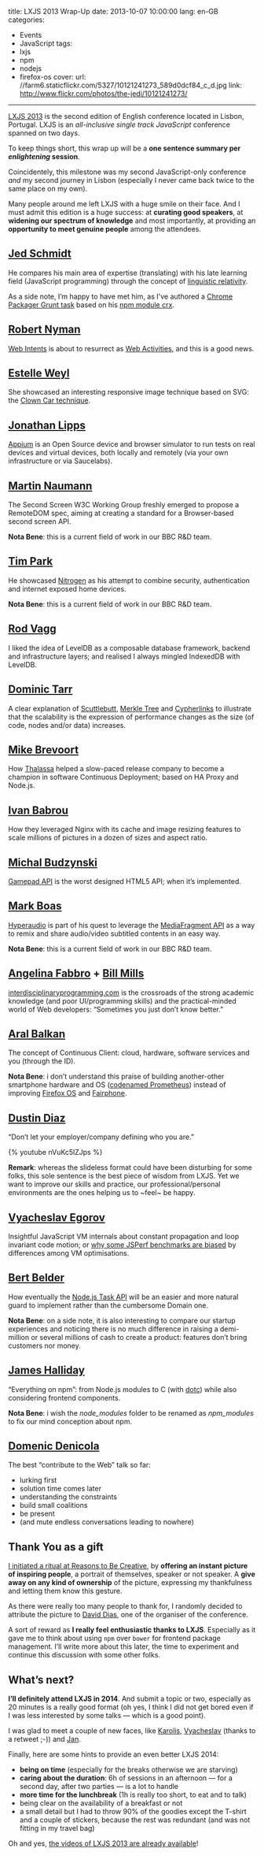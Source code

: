 title: LXJS 2013 Wrap-Up
date: 2013-10-07 10:00:00
lang: en-GB
categories:
- Events
- JavaScript
tags:
- lxjs
- npm
- nodejs
- firefox-os
cover:
  url: //farm6.staticflickr.com/5327/10121241273_589d0dcf84_c_d.jpg
  link: http://www.flickr.com/photos/the-jedi/10121241273/
---

[LXJS 2013](http://2013.lxjs.org) is the second edition of English conference located in Lisbon, Portugal. LXJS is an *all-inclusive single track JavaScript* conference spanned on two days.

To keep things short, this wrap up will be a **one sentence summary per *enlightening* session**.

<!--more-->

Coincidentely, this milestone was my second JavaScript-only conference *and* my second journey in Lisbon (especially I never came back twice to the same place on my own).

Many people around me left LXJS with a huge smile on their face. And I must admit this edition is a huge success: at **curating good speakers**, at **widening our spectrum of knowledge** and most importantly, at providing an **opportunity to meet genuine people** among the attendees.

## [Jed Schmidt](http://jed.is/)

He compares his main area of expertise (translating) with his late learning field (JavaScript programming) through the concept of [linguistic relativity](https://vimeo.com/42744105).

As a side note, I’m happy to have met him, as I've authored a [Chrome Packager Grunt task](https://github.com/oncletom/grunt-crx) based on his [npm module crx](https://github.com/jed/crx).

## [Robert Nyman](http://robertnyman.com/)

[Web Intents](http://webintents.org/) is about to resurrect as [Web Activities](https://developer.mozilla.org/en-US/docs/WebAPI/Web_Activities), and this is a good news.

## [Estelle Weyl](http://www.standardista.com/)

She showcased an interesting responsive image technique based on SVG: the [Clown Car technique](http://www.standardista.com/responsive-images-clown-car-technique/).

## [Jonathan Lipps](http://jonathanlipps.com/)

[Appium](http://appium.io/) is an Open Source device and browser simulator to run tests on real devices and virtual devices, both locally and remotely (via your own infrastructure or via Saucelabs).

## [Martin Naumann](http://ox86.tumblr.com/)

The Second Screen W3C Working Group freshly emerged to propose a RemoteDOM spec, aiming at creating a standard for a Browser-based second screen API.

**Nota Bene**: this is a current field of work in our BBC R&D team.

## [Tim Park](https://github.com/timfpark)

He showcased [Nitrogen](https://github.com/nitrogenjs) as his attempt to combine security, authentication and internet exposed home devices.

 **Nota Bene**: this is a current field of work in our BBC R&D team.

## [Rod Vagg](http://r.va.gg/)

I liked the idea of LevelDB as a composable database framework, backend and infrastructure layers; and realised I always mingled IndexedDB with LevelDB.

## [Dominic Tarr](http://dominictarr.com/)

A clear explanation of [Scuttlebutt](https://github.com/dominictarr/scuttlebutt), [Merkle Tree](http://en.wikipedia.org/wiki/Merkle_tree) and [Cypherlinks](https://github.com/dominictarr/cyphernet) to illustrate that the scalability is the expression of performance changes as the size (of code, nodes and/or data) increases.

## [Mike Brevoort](http://about.me/mbrevoort)

How [Thalassa](https://github.com/PearsonEducation/thalassa) helped a slow-paced release company to become a champion in software Continuous Deployment; based on HA Proxy and Node.js.

## [Ivan Babrou](http://bobrik.name)

How they leveraged Nginx with its cache and image resizing features to scale millions of pictures in a dozen of sizes and aspect ratio.

## [Michal Budzynski](http://michalbe.blogspot.co.uk/)

[Gamepad API](https://developer.mozilla.org/en-US/docs/API/Gamepad/Using_Gamepad_API) is the worst designed HTML5 API; when it’s implemented.

## [Mark Boas](http://happyworm.com/)

[Hyperaudio](http://hyperaud.io/) is part of his quest to leverage the [MediaFragment API](http://www.w3.org/TR/media-frags/) as a way to remix and share audio/video subtitled contents in an easy way.

**Nota Bene**: this is a current field of work in our BBC R&D team.

## [Angelina Fabbro](http://realityhacking.net/) + [Bill Mills](http://physicsvancouver.com/)

[interdisciplinaryprogramming.com](http://interdisciplinaryprogramming.com/) is the crossroads of the strong academic knowledge (and poor UI/programming skills) and the practical-minded world of Web developers: “Sometimes you just don’t know better.”

## [Aral Balkan](http://aralbalkan.com/)

The concept of Continuous Client: cloud, hardware, software services and you (through the ID).

**Nota Bene**: i don’t understand this praise of building another-other smartphone hardware and OS ([codenamed Prometheus](http://codename-prometheus.eu/)) instead of improving [Firefox OS](http://www.mozilla.org/firefox/os/) and [Fairphone](http://www.fairphone.com/).

## [Dustin Diaz](http://dustindiaz.com/)

“Don’t let your employer/company defining who you are.”

{% youtube nVuKc5lZJps %}

**Remark**: whereas the slideless format could have been disturbing for some folks, this sole sentence is the best piece of wisdom from LXJS. Yet we want to improve our skills and practice, our professional/personal environments are the ones helping us to ~feel~ be happy.

## [Vyacheslav Egorov](http://mrale.ph/)

Insightful JavaScript VM internals about constant propagation and loop invariant code motion; or [why some JSPerf benchmarks are biased](http://mrale.ph/blog/2013/08/14/hidden-classes-vs-jsperf.html) by differences among VM optimisations.

## [Bert Belder](http://strongloop.com/)

How eventually the [Node.js Task API](https://github.com/nujs/nu) will be an easier and more natural guard to implement rather than the cumbersome Domain one.

**Nota Bene**: on a side note, it is also interesting to compare our startup experiences and noticing there is no much difference in raising a demi-million or several millions of cash to create a product: features don’t bring customers nor money.

## [James Halliday](http://substack.net/)

“Everything on npm”: from Node.js modules to C (with [dotc](https://github.com/substack/dotc)) while also considering frontend components.

**Nota Bene**: i wish the *node_modules* folder to be renamed as *npm_modules* to fix our mind conception about npm.

## [Domenic Denicola](http://domenic.me/)

The best “contribute to the Web” talk so far:
- lurking first
- solution time comes later
- understanding the constraints
- build small coalitions
- be present
- (and mute endless conversations leading to nowhere)

## Thank You as a gift

[I initiated a ritual at Reasons to Be Creative](/2013/they-gave-me-reasons-to-be-creative/), by **offering an instant picture of inspiring people**, a portrait of themselves, speaker or not speaker.
A **give away on any kind of ownership** of the picture, expressing my thankfulness and letting them know this gesture.

As there were really too many people to thank for, I randomly decided to attribute the picture to [David Dias](https://twitter.com/daviddias), one of the organiser of the conference.

A sort of reward as **I really feel enthusiastic thanks to LXJS**. Especially as it gave me to think about using `npm` over `bower` for frontend package management. I’ll write more about this later, the time to experiment and continue this discussion with some other folks.

## What’s next?

**I’ll definitely attend LXJS in 2014**. And submit a topic or two, especially as 20 minutes is a really good format (oh yes, I think I did not get bored even if I was less interested by some talks — which is a good point).

I was glad to meet a couple of new faces, like [Karolis](http://kn8.lt/), [Vyacheslav](http://mrale.ph/) (thanks to a retweet ;-)) and [Jan](http://janmonschke.com/).

Finally, here are some hints to provide an even better LXJS 2014:
- **being on time** (especially for the breaks otherwise we are starving)
- **caring about the duration**: 6h of sessions in an afternoon — for a second day, after two parties — is a lot to handle
- **more time for the lunchbreak** (1h is really too short, to eat and to talk)
- being clear on the availability of a breakfast or not
- a small detail but I had to throw 90% of the goodies except the T-shirt and a couple of stickers, because the rest was redundant (and was not fitting in my travel bag)

Oh and yes, [the videos of LXJS 2013 are already available](http://www.youtube.com/channel/UCiCGpqnkj9oRzPsJBql7pGw)!

